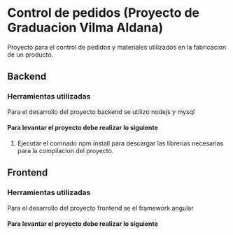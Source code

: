 # Control de pedidos (Proyecto de Graduacion Vilma Aldana)

Proyecto para el control de pedidos y materiales utilizados en la fabricacion de un producto.

## Backend
### Herramientas utilizadas

Para el desarrollo del proyecto backend se utilizo nodejs y mysql 

#### Para levantar el proyecto debe realizar lo siguiente

 1. Ejecutar el comnado npm install para descargar las librerias necesarias para la compilacion del proyecto.

## Frontend
### Herramientas utilizadas

Para el desarrollo del proyecto frontend se el framework angular 

#### Para levantar el proyecto debe realizar lo siguiente
